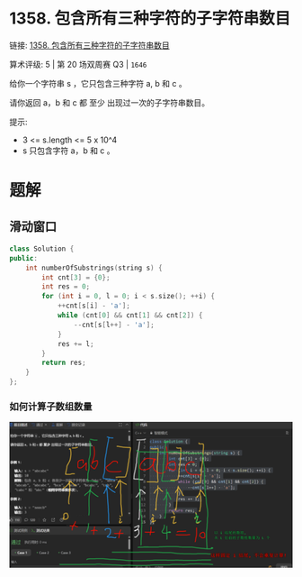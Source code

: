 # 1358. 包含所有三种字符的子字符串数目
链接: [1358. 包含所有三种字符的子字符串数目](https://leetcode.cn/problems/number-of-substrings-containing-all-three-characters/)

算术评级: 5 | 第 20 场双周赛 Q3 | `1646`

给你一个字符串 s ，它只包含三种字符 a, b 和 c 。

请你返回 a，b 和 c 都 至少 出现过一次的子字符串数目。

提示:
- 3 <= s.length <= 5 x 10^4
- s 只包含字符 a，b 和 c 。

# 题解
## 滑动窗口

```C++
class Solution {
public:
    int numberOfSubstrings(string s) {
        int cnt[3] = {0};
        int res = 0;
        for (int i = 0, l = 0; i < s.size(); ++i) {
            ++cnt[s[i] - 'a'];
            while (cnt[0] && cnt[1] && cnt[2]) {
                --cnt[s[l++] - 'a'];
            }
            res += l;
        }
        return res;
    }
};
```

### 如何计算子数组数量

![Clip_2024-06-11_11-27-20.png](./Clip_2024-06-11_11-27-20.png)
